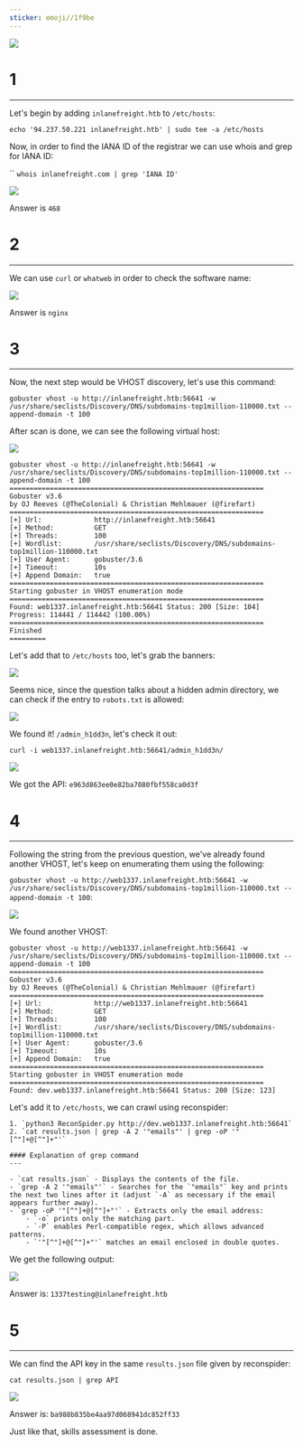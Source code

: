 ```yaml
---
sticker: emoji//1f9be
---
```


![](Pasted%20image%2020250128151552.png)

# 1
---

Let's begin by adding `inlanefreight.htb` to `/etc/hosts`:

`echo '94.237.50.221 inlanefreight.htb' | sudo tee -a /etc/hosts`

Now, in order to find the IANA ID of the registrar we can use whois and grep for IANA ID:

``
`whois inlanefreight.com | grep 'IANA ID'`

![](Pasted%20image%2020250128151814.png)

Answer is `468`


# 2
---

We can use `curl` or `whatweb` in order to check the software name:

![](Pasted%20image%2020250128152330.png)

Answer is `nginx`

# 3
---

Now, the next step would be VHOST discovery, let's use this command:

`gobuster vhost -u http://inlanefreight.htb:56641 -w /usr/share/seclists/Discovery/DNS/subdomains-top1million-110000.txt --append-domain -t 100`

After scan is done, we can see the following virtual host:

![](Pasted%20image%2020250128152734.png)

```
gobuster vhost -u http://inlanefreight.htb:56641 -w /usr/share/seclists/Discovery/DNS/subdomains-top1million-110000.txt --append-domain -t 100
===============================================================
Gobuster v3.6
by OJ Reeves (@TheColonial) & Christian Mehlmauer (@firefart)
===============================================================
[+] Url:             http://inlanefreight.htb:56641
[+] Method:          GET
[+] Threads:         100
[+] Wordlist:        /usr/share/seclists/Discovery/DNS/subdomains-top1million-110000.txt
[+] User Agent:      gobuster/3.6
[+] Timeout:         10s
[+] Append Domain:   true
===============================================================
Starting gobuster in VHOST enumeration mode
===============================================================
Found: web1337.inlanefreight.htb:56641 Status: 200 [Size: 104]
Progress: 114441 / 114442 (100.00%)
===============================================================
Finished
=========
```

Let's add that to `/etc/hosts` too, let's grab the banners:

![](Pasted%20image%2020250128152938.png)

Seems nice, since the question talks about a hidden admin directory, we can check if the entry to `robots.txt` is allowed:

![](Pasted%20image%2020250128153034.png)

We found it! `/admin_h1dd3n`, let's check it out:


`curl -i web1337.inlanefreight.htb:56641/admin_h1dd3n/`


![](Pasted%20image%2020250128153202.png)

We got the API: `e963d863ee0e82ba7080fbf558ca0d3f`

# 4
---
Following the string from the previous question, we've already found another VHOST, let's keep on enumerating them using the following:

`gobuster vhost -u http://web1337.inlanefreight.htb:56641 -w /usr/share/seclists/Discovery/DNS/subdomains-top1million-110000.txt --append-domain -t 100`:

![](Pasted%20image%2020250128153615.png)

We found another VHOST:

```
gobuster vhost -u http://web1337.inlanefreight.htb:56641 -w /usr/share/seclists/Discovery/DNS/subdomains-top1million-110000.txt --append-domain -t 100
===============================================================
Gobuster v3.6
by OJ Reeves (@TheColonial) & Christian Mehlmauer (@firefart)
===============================================================
[+] Url:             http://web1337.inlanefreight.htb:56641
[+] Method:          GET
[+] Threads:         100
[+] Wordlist:        /usr/share/seclists/Discovery/DNS/subdomains-top1million-110000.txt
[+] User Agent:      gobuster/3.6
[+] Timeout:         10s
[+] Append Domain:   true
===============================================================
Starting gobuster in VHOST enumeration mode
===============================================================
Found: dev.web1337.inlanefreight.htb:56641 Status: 200 [Size: 123]
```

Let's add it to `/etc/hosts`, we can crawl using reconspider:

```ad-hint
1. `python3 ReconSpider.py http://dev.web1337.inlanefreight.htb:56641`
2. `cat results.json | grep -A 2 '"emails"' | grep -oP '"[^"]+@[^"]+"'`
```

```ad-important
#### Explanation of grep command
---

- `cat results.json` - Displays the contents of the file.
- `grep -A 2 '"emails"'` - Searches for the `"emails"` key and prints the next two lines after it (adjust `-A` as necessary if the email appears further away).
- `grep -oP '"[^"]+@[^"]+"'` - Extracts only the email address:
    - `-o` prints only the matching part.
    - `-P` enables Perl-compatible regex, which allows advanced patterns.
    - `'"[^"]+@[^"]+"'` matches an email enclosed in double quotes.

```

We get the following output:

![](Pasted%20image%2020250128154144.png)

Answer is: `1337testing@inlanefreight.htb`

# 5
---

We can find the API key in the same `results.json` file given by reconspider:

`cat results.json | grep API`

![](Pasted%20image%2020250128154248.png)

Answer is: `ba988b835be4aa97d068941dc852ff33`



Just like that, skills assessment is done.